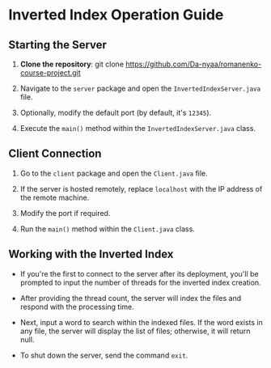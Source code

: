 # Inverted Index Operation Guide

## Starting the Server

1. **Clone the repository**:
   git clone https://github.com/Da-nyaa/romanenko-course-project.git

2. Navigate to the `server` package and open the `InvertedIndexServer.java` file.

3. Optionally, modify the default port (by default, it's `12345`).

4. Execute the `main()` method within the `InvertedIndexServer.java` class.

## Client Connection

1. Go to the `client` package and open the `Client.java` file.

2. If the server is hosted remotely, replace `localhost` with the IP address of the remote machine.

3. Modify the port if required.

4. Run the `main()` method within the `Client.java` class.

## Working with the Inverted Index

- If you're the first to connect to the server after its deployment, you'll be prompted to input the number of threads for the inverted index creation.

- After providing the thread count, the server will index the files and respond with the processing time.

- Next, input a word to search within the indexed files. If the word exists in any file, the server will display the list of files; otherwise, it will return null.

- To shut down the server, send the command `exit`.
